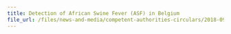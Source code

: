 ```yaml
---
title: Detection of African Swine Fever (ASF) in Belgium 
file_url: /files/news-and-media/competent-authorities-circulars/2018-09-17-CA.pdf
---
```

